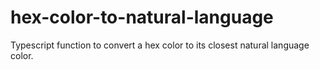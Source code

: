# hex-color-to-natural-language

Typescript function to convert a hex color to its closest natural language color.
